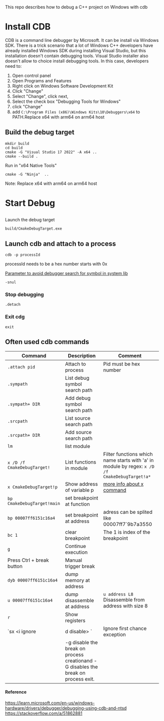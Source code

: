 This repo describes how to debug a C++ project on Windows with cdb
# Install CDB
CDB is a command line debugger by Microsoft. It can be install via Windows SDK.
There is a trick scenario that a lot of Windows C++ developers have already installed Windows SDK during installing Visual Studio, but this installation doesn't contain debugging tools. Visual Studio installer also doesn't allow to choice install debugging tools.
In this case, developers need to:
1. Open control panel
2. Open Programs and Features
3. Right click on Windows Software Development Kit
4. Click "Change"
5. Select "Change", click next, 
6. Select the check box "Debugging Tools for Windows"
7. click "Change"
8. add `C:\Program Files (x86)\Windows Kits\10\Debuggers\x64` to PATH.Replace x64 with arm64 on arm64 host

## Build the debug target
```
mkdir build
cd build
cmake -G "Visual Studio 17 2022" -A x64 ..
cmake --build .
```
Run in "x64 Native Tools"
```
cmake -G "Ninja"  ..
```
Note: Replace x64 with arm64 on arm64 host

# Start Debug

##
Launch the debug target
```
build/CmakeDebugTarget.exe
```

## Launch cdb and attach to a process
```
cdb -p processId
```
processId needs to be a hex number starts with 0x

[Parameter to avoid debugger search for symbol in system lib](https://learn.microsoft.com/en-us/windows-hardware/drivers/debugger/avoiding-debugger-searches-for-unneeded-symbols)
```
-snul
```

### Stop debugging
```
.detach
```
### Exit cdg
```
exit
```
## Often used cdb commands

| Command      | Description |Comment
| ----------- | ----------- |----------- |
| `.attach pid`      | Attach to process       |Pid must be hex number|
| `.sympath`   | List debug symbol search path        ||
| `.sympath+ DIR`   | Add debug symbol search path        ||
| `.srcpath`   | List source search path        ||
| `.srcpath+ DIR`   | Add source search path        ||
| `lm`   | list module        ||
| `x /D /f CmakeDebugTarget!`   | List functions in module        |Filter functions which name starts with 'a' in module by regex: `x /D /f CmakeDebugTarget!a*`|
| `x CmakeDebugTarget!p`   | Show address of variable p        |[more info about x command](https://learn.microsoft.com/en-us/windows-hardware/drivers/debugger/x--examine-symbols-)|
| `bp CmakeDebugTarget!main`   | set breakpoint at function        ||
| `bp 00007ff6151c16a4`   | set breakpoint at address        |adress can be splited like 00007ff7`9b7a3550|
| `bc 1`   | clear breakpoint        |The 1 is index of the breakpoint|
| `g`   | Continue execution        ||
| Press Ctrl + break button   | Manual trigger break        ||
| `dyb 00007ff6151c16a4`   | dump memory at address        ||
| `u 00007ff6151c16a4`   | dump disassemble at address        |`u address L8` Disassemble from address with size 8|
| `r`   | Show registers        ||
|`sx <i ignore | d disable> <exception code>`|Ignore first chance exception||
||-g disable the break on process creationand -G disables the break on process exit.||

#### Reference
https://learn.microsoft.com/en-us/windows-hardware/drivers/debugger/debugging-using-cdb-and-ntsd
https://stackoverflow.com/a/51862881




